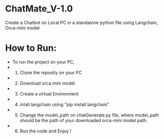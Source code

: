 # ChatMate_V-1.0
Create a Chatbot on Local PC in a standalone python file using Langchain, Orca-mini model


# How to Run:
* To run the project on your PC,
* 1. Clone the reposity on your PC
* 2. Download orca mini model
* 3. Create a virtual Environment
* 4. intall langchain using "pip install langchain"
* 5. Change the model_path on chatGenerate.py file, where model_path should be the path of your downloaded orca-mini model path. 
* 6. Run the code and Enjoy !